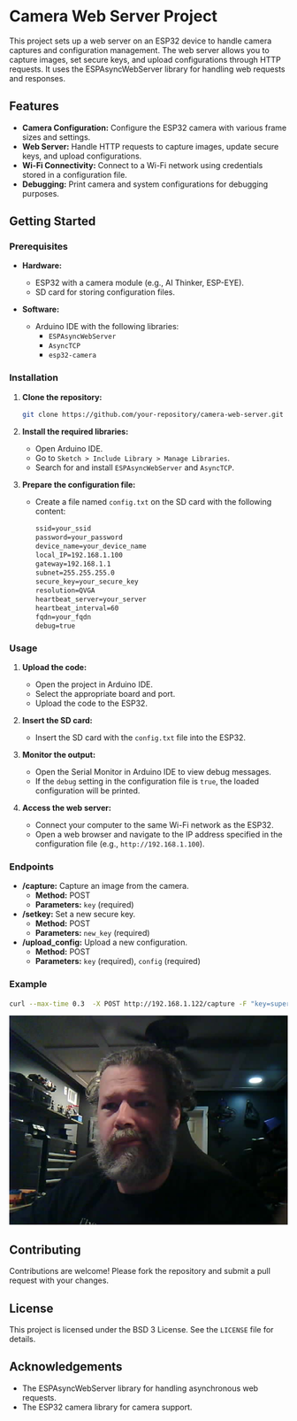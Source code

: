 # Camera Web Server Project

This project sets up a web server on an ESP32 device to handle camera captures and configuration management. The web server allows you to capture images, set secure keys, and upload configurations through HTTP requests. It uses the ESPAsyncWebServer library for handling web requests and responses.

## Features

- **Camera Configuration:** Configure the ESP32 camera with various frame sizes and settings.
- **Web Server:** Handle HTTP requests to capture images, update secure keys, and upload configurations.
- **Wi-Fi Connectivity:** Connect to a Wi-Fi network using credentials stored in a configuration file.
- **Debugging:** Print camera and system configurations for debugging purposes.

## Getting Started

### Prerequisites

- **Hardware:**
  - ESP32 with a camera module (e.g., AI Thinker, ESP-EYE).
  - SD card for storing configuration files.

- **Software:**
  - Arduino IDE with the following libraries:
    - `ESPAsyncWebServer`
    - `AsyncTCP`
    - `esp32-camera`

### Installation

1. **Clone the repository:**
   ```sh
   git clone https://github.com/your-repository/camera-web-server.git
   ```

2. **Install the required libraries:**
   - Open Arduino IDE.
   - Go to `Sketch > Include Library > Manage Libraries`.
   - Search for and install `ESPAsyncWebServer` and `AsyncTCP`.

3. **Prepare the configuration file:**
   - Create a file named `config.txt` on the SD card with the following content:
     ```
     ssid=your_ssid
     password=your_password
     device_name=your_device_name
     local_IP=192.168.1.100
     gateway=192.168.1.1
     subnet=255.255.255.0
     secure_key=your_secure_key
     resolution=QVGA
     heartbeat_server=your_server
     heartbeat_interval=60
     fqdn=your_fqdn
     debug=true
     ```

### Usage

1. **Upload the code:**
   - Open the project in Arduino IDE.
   - Select the appropriate board and port.
   - Upload the code to the ESP32.

2. **Insert the SD card:**
   - Insert the SD card with the `config.txt` file into the ESP32.

3. **Monitor the output:**
   - Open the Serial Monitor in Arduino IDE to view debug messages.
   - If the `debug` setting in the configuration file is `true`, the loaded configuration will be printed.

4. **Access the web server:**
   - Connect your computer to the same Wi-Fi network as the ESP32.
   - Open a web browser and navigate to the IP address specified in the configuration file (e.g., `http://192.168.1.100`).

### Endpoints

- **/capture:** Capture an image from the camera.
  - **Method:** POST
  - **Parameters:** `key` (required)
- **/setkey:** Set a new secure key.
  - **Method:** POST
  - **Parameters:** `new_key` (required)
- **/upload_config:** Upload a new configuration.
  - **Method:** POST
  - **Parameters:** `key` (required), `config` (required)

### Example

```bash
curl --max-time 0.3  -X POST http://192.168.1.122/capture -F "key=supersecretkey" --output example.jpg
```

![Example](./assets/example.jpg)

## Contributing

Contributions are welcome! Please fork the repository and submit a pull request with your changes.

## License

This project is licensed under the BSD 3 License. See the `LICENSE` file for details.

## Acknowledgements

- The ESPAsyncWebServer library for handling asynchronous web requests.
- The ESP32 camera library for camera support.